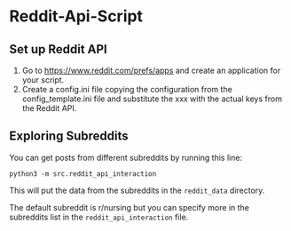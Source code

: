 # Reddit-Api-Script

## Set up Reddit API

1. Go to https://www.reddit.com/prefs/apps and create an application for your script.
2. Create a config.ini file copying the configuration from the config_template.ini file and substitute the xxx with the actual keys from the Reddit API.

## Exploring Subreddits

You can get posts from different subreddits by running this line:
```commandline
python3 -m src.reddit_api_interaction
```
This will put the data from the subreddits in the `reddit_data` directory.

The default subreddit is r/nursing but you can specify more in the subreddits list in the `reddit_api_interaction` file.